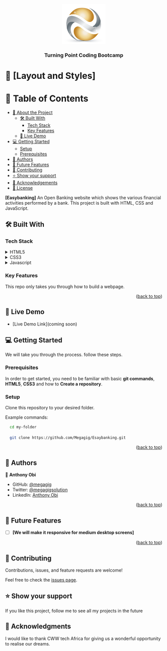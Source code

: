 <a name="readme-top"></a>

<!--
!!! IMPORTANT !!!
This README is an example of how you could professionally present your codebase.
Writing documentation is a crucial part of your work as a professional software developer and cannot be ignored.

You should modify this file to match your project and remove sections that don't apply.

REQUIRED SECTIONS:
- Table of Contents
- About the Project
  - Built With
  - Live Demo
- Getting Started
- Authors
- Future Features
- Contributing
- Show your support
- Acknowledgements
- License

OPTIONAL SECTIONS:
- FAQ

After you're finished please remove all the comments and instructions!

For more information on the importance of a professional README for your repositories: https://github.com/microverseinc/curriculum-transversal-skills/blob/main/documentation/articles/readme_best_practices.md
-->

<div align="center">
  <!-- You are encouraged to replace this logo with your own! Otherwise you can also remove it. -->
  <img src="/Images/logo.png" alt="logo" width="140"  height="auto" />
  <br/>

  <h3><b>Turning Point Coding Bootcamp</b></h3>

</div>

# 📖 [Layout and Styles] <a name="about-project"></a>

<a name="readme-top"></a>

<!-- TABLE OF CONTENTS -->

# 📗 Table of Contents

- [📖 About the Project](#about-project)
  - [🛠 Built With](#built-with)
    - [Tech Stack](#tech-stack)
    - [Key Features](#key-features)
  - [🚀 Live Demo](#live-demo)
- [💻 Getting Started](#getting-started)
  - [Setup](#setup)
  - [Prerequisites](#prerequisites)
- [👥 Authors](#authors)
- [🔭 Future Features](#future-features)
- [🤝 Contributing](#contributing)
- [⭐️ Show your support](#support)
- [🙏 Acknowledgements](#acknowledgements)
- [📝 License](#license)

<!-- PROJECT DESCRIPTION -->

**[Easybanking]** An Open Banking website which shows the various financial activities performed by a bank. This project is built with HTML, CSS and JavaScript.

## 🛠 Built With <a name="built-with"></a>

### Tech Stack <a name="tech-stack"></a>

<details>
  <summary>HTML5</summary>
  <ul>
    <li><a href="https://html.com/">HTML5</a></li>
  </ul>
</details>

<details>
  <summary>CSS3</summary>
  <ul>
    <li><a href="https://www.css3.com/">CSS3</a></li>
  </ul>
</details>

<details>
  <summary>Javascript</summary>
  <ul>
    <li><a href="https://developer.mozilla.org/en-US/docs/Web/JavaScript">Javascript</a></li>
  </ul>
</details>

<!-- Features -->

### Key Features <a name="key-features"></a>

This repo only takes you through how to build a webpage.

<p align="right">(<a href="#readme-top">back to top</a>)</p>

<!-- LIVE DEMO LINK -->

## 🚀 Live Demo <a name="live-demo"></a>

- [Live Demo Link](coming soon)

<!-- GETTING STARTED -->

## 💻 Getting Started <a name="getting-started"></a>

We will take you through the process. follow these steps.

### Prerequisites

In order to get started, you need to be familiar with basic **git commands**, **HTML5**, **CSS3** and how to **Create a repository**.

### Setup

Clone this repository to your desired folder.

Example commands:

```sh
  cd my-folder

  git clone https://github.com/Megagig/Esaybanking.git
```

<p align="right">(<a href="#readme-top">back to top</a>)</p>

<!-- AUTHORS -->

## 👥 Authors <a name="authors"></a>

👤 **Anthony Obi**

- GitHub: [@megagig](https://github.com/megagig)
- Twitter: [@megagigsolution](https://twitter.com/megagigsolution)
- LinkedIn: [Anthony Obi](https://www.linkedin.com/in/obi-anthony-440a1430/)

<p align="right">(<a href="#readme-top">back to top</a>)</p>

<!-- FUTURE FEATURES -->

## 🔭 Future Features <a name="future-features"></a>

- [ ] **[We will make it responsive for medium desktop screens]**

<p align="right">(<a href="#readme-top">back to top</a>)</p>

<!-- CONTRIBUTING -->

## 🤝 Contributing <a name="contributing"></a>

Contributions, issues, and feature requests are welcome!

Feel free to check the [issues page](../../issues/).

<!-- SUPPORT -->

## ⭐️ Show your support <a name="support"></a>

If you like this project, follow me to see all my projects in the future

<!-- ACKNOWLEDGEMENTS -->

## 🙏 Acknowledgments <a name="acknowledgements"></a>

I would like to thank CWW tech Africa for giving us a wonderful opportunity to realise our dreams.

